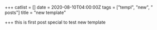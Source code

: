 +++
catlist = []
date = 2020-08-10T04:00:00Z
tags = ["templ", "new", " posts"]
title = "new template"

+++
this is first post special to test new template